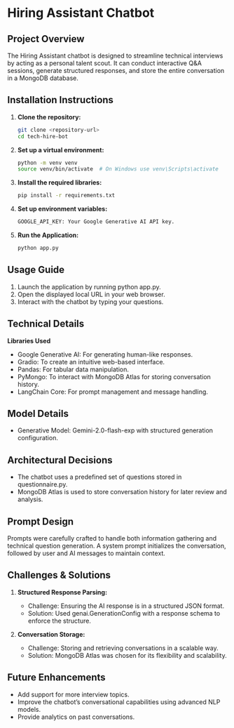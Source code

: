 # Hiring Assistant Chatbot

## Project Overview
The Hiring Assistant chatbot is designed to streamline technical interviews by acting as a personal talent scout. It can conduct interactive Q&A sessions, generate structured responses, and store the entire conversation in a MongoDB database.

## Installation Instructions
1. **Clone the repository:**
   ```bash
   git clone <repository-url>
   cd tech-hire-bot
2. **Set up a virtual environment:**
   ```bash
   python -m venv venv
   source venv/bin/activate  # On Windows use venv\Scripts\activate
3. **Install the required libraries:**
   ```bash
   pip install -r requirements.txt
4. **Set up environment variables:**
   ```bash
   GOOGLE_API_KEY: Your Google Generative AI API key.
6. **Run the Application:**
   ```bash
   python app.py

## Usage Guide
1. Launch the application by running python app.py.
2. Open the displayed local URL in your web browser.
3. Interact with the chatbot by typing your questions.

## Technical Details
**Libraries Used**
- Google Generative AI: For generating human-like responses.
- Gradio: To create an intuitive web-based interface.
- Pandas: For tabular data manipulation.
- PyMongo: To interact with MongoDB Atlas for storing conversation history.
- LangChain Core: For prompt management and message handling.
  
## Model Details
- Generative Model: Gemini-2.0-flash-exp with structured generation configuration.
  
## Architectural Decisions
- The chatbot uses a predefined set of questions stored in questionnaire.py.
- MongoDB Atlas is used to store conversation history for later review and analysis.
  
## Prompt Design
Prompts were carefully crafted to handle both information gathering and technical question generation. A system prompt initializes the conversation, followed by user and AI messages to maintain context.


## Challenges & Solutions

1. **Structured Response Parsing:**
   - Challenge: Ensuring the AI response is in a structured JSON format.
   - Solution: Used genai.GenerationConfig with a response schema to enforce the structure.
  
2. **Conversation Storage:**
   - Challenge: Storing and retrieving conversations in a scalable way.
   - Solution: MongoDB Atlas was chosen for its flexibility and scalability.
  
## Future Enhancements
- Add support for more interview topics.
- Improve the chatbot’s conversational capabilities using advanced NLP models.
- Provide analytics on past conversations.
